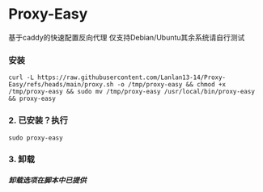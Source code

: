 # Proxy-Easy
基于caddy的快速配置反向代理
仅支持Debian/Ubuntu其余系统请自行测试
### 安装
```
curl -L https://raw.githubusercontent.com/Lanlan13-14/Proxy-Easy/refs/heads/main/proxy.sh -o /tmp/proxy-easy && chmod +x /tmp/proxy-easy && sudo mv /tmp/proxy-easy /usr/local/bin/proxy-easy && proxy-easy
```
### 2. 已安装？执行
```
sudo proxy-easy
```
### 3. 卸载
##### 卸载选项在脚本中已提供
